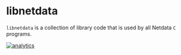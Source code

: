 <!--
title: "libnetdata"
custom_edit_url: https://github.com/netdata/netdata/edit/master/libnetdata/README.md
-->

# libnetdata

`libnetdata` is a collection of library code that is used by all Netdata `C` programs.

[![analytics](https://www.google-analytics.com/collect?v=1&aip=1&t=pageview&_s=1&ds=github&dr=https%3A%2F%2Fgithub.com%2Fnetdata%2Fnetdata&dl=https%3A%2F%2Fmy-netdata.io%2Fgithub%2Flibnetdata%2FREADME&_u=MAC~&cid=5792dfd7-8dc4-476b-af31-da2fdb9f93d2&tid=UA-64295674-3)](<>)

